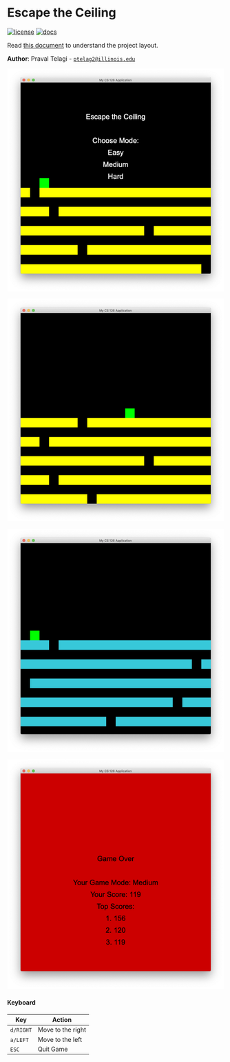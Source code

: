 # Escape the Ceiling

[![license](https://img.shields.io/badge/license-MIT-green)](LICENSE)
[![docs](https://img.shields.io/badge/docs-yes-brightgreen)](docs/README.md)

Read [this document](https://cliutils.gitlab.io/modern-cmake/chapters/basics/structure.html) to understand the project
layout.

**Author**: Praval Telagi - [`ptelag2@illinois.edu`](mailto:ptelag2@illinois.edu)

![image of welcome screen](assets/WelcomeScreenImage.png)

![image of game screen](assets/InGameImageBeginning.png)

![image of game screen](assets/InGameImageMiddle.png)

![image of ending screen](assets/GameOverMedium.png)





#### Keyboard
| Key       | Action                            |
|---------- |-----------------------------------|
| `d/RIGHT`       | Move to the right           |
| `a/LEFT`       | Move to the left             |
| `ESC`          | Quit Game                    |

